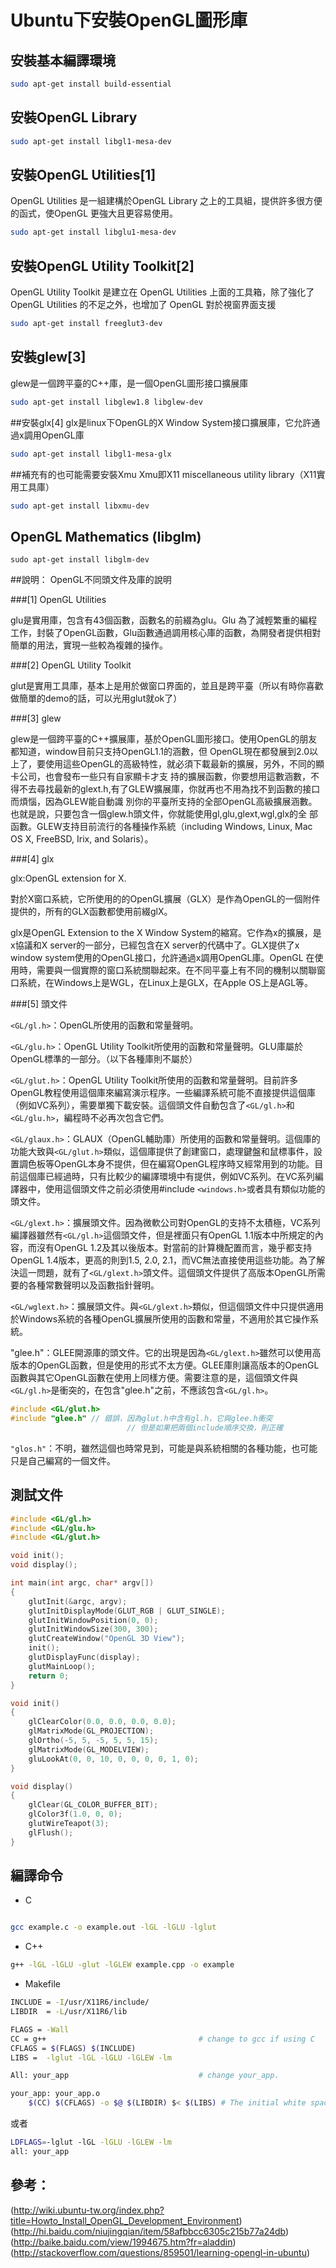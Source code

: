 # Ubuntu下安裝OpenGL圖形庫


## 安裝基本編譯環境

```sh
sudo apt-get install build-essential
```

## 安裝OpenGL Library

```sh
sudo apt-get install libgl1-mesa-dev
```

## 安裝OpenGL Utilities[1]

OpenGL Utilities 是一組建構於OpenGL Library 之上的工具組，提供許多很方便的函式，使OpenGL 更強大且更容易使用。

```sh
sudo apt-get install libglu1-mesa-dev
```

## 安裝OpenGL Utility Toolkit[2]


OpenGL Utility Toolkit 是建立在 OpenGL Utilities 上面的工具箱，除了強化了 OpenGL Utilities 的不足之外，也增加了 OpenGL 對於視窗界面支援

```sh
sudo apt-get install freeglut3-dev
```

## 安裝glew[3]
glew是一個跨平臺的C++庫，是一個OpenGL圖形接口擴展庫

```sh
sudo apt-get install libglew1.8 libglew-dev
```

##安裝glx[4]
glx是linux下OpenGL的X Window System接口擴展庫，它允許通過x調用OpenGL庫

```sh
sudo apt-get install libgl1-mesa-glx
```

##補充有的也可能需要安裝Xmu
Xmu即X11 miscellaneous utility library（X11實用工具庫）

```sh
sudo apt-get install libxmu-dev
```

## OpenGL Mathematics (libglm)

```
sudo apt-get install libglm-dev
```

##說明：
OpenGL不同頭文件及庫的說明

###[1] OpenGL Utilities

glu是實用庫，包含有43個函數，函數名的前綴為glu。Glu 為了減輕繁重的編程工作，封裝了OpenGL函數，Glu函數通過調用核心庫的函數，為開發者提供相對簡單的用法，實現一些較為複雜的操作。

###[2] OpenGL Utility Toolkit

glut是實用工具庫，基本上是用於做窗口界面的，並且是跨平臺（所以有時你喜歡做簡單的demo的話，可以光用glut就ok了）

###[3] glew

glew是一個跨平臺的C++擴展庫，基於OpenGL圖形接口。使用OpenGL的朋友都知道，window目前只支持OpenGL1.1的涵數，但 OpenGL現在都發展到2.0以上了，要使用這些OpenGL的高級特性，就必須下載最新的擴展，另外，不同的顯卡公司，也會發布一些只有自家顯卡才支 持的擴展函數，你要想用這數涵數，不得不去尋找最新的glext.h,有了GLEW擴展庫，你就再也不用為找不到函數的接口而煩惱，因為GLEW能自動識 別你的平臺所支持的全部OpenGL高級擴展涵數。也就是說，只要包含一個glew.h頭文件，你就能使用gl,glu,glext,wgl,glx的全 部函數。GLEW支持目前流行的各種操作系統（including Windows, Linux, Mac OS X, FreeBSD, Irix, and Solaris）。

###[4] glx

glx:OpenGL extension for X.

對於X窗口系統，它所使用的的OpenGL擴展（GLX）是作為OpenGL的一個附件提供的，所有的GLX函數都使用前綴glX。

glx是OpenGL Extension to the X Window System的縮寫。它作為x的擴展，是x協議和X server的一部分，已經包含在X server的代碼中了。GLX提供了x window system使用的OpenGL接口，允許通過x調用OpenGL庫。OpenGL 在使用時，需要與一個實際的窗口系統關聯起來。在不同平臺上有不同的機制以關聯窗口系統，在Windows上是WGL，在Linux上是GLX，在Apple OS上是AGL等。

###[5] 頭文件

`<GL/gl.h>`：OpenGL所使用的函數和常量聲明。

`<GL/glu.h>`：OpenGL Utility Toolkit所使用的函數和常量聲明。GLU庫屬於OpenGL標準的一部分。（以下各種庫則不屬於）

`<GL/glut.h>`：OpenGL Utility Toolkit所使用的函數和常量聲明。目前許多OpenGL教程使用這個庫來編寫演示程序。一些編譯系統可能不直接提供這個庫（例如VC系列），需要單獨下載安裝。這個頭文件自動包含了`<GL/gl.h>`和`<GL/glu.h>`，編程時不必再次包含它們。

`<GL/glaux.h>`：GLAUX（OpenGL輔助庫）所使用的函數和常量聲明。這個庫的功能大致與`<GL/glut.h>`類似，這個庫提供了創建窗口，處理鍵盤和鼠標事件，設置調色板等OpenGL本身不提供，但在編寫OpenGL程序時又經常用到的功能。目前這個庫已經過時，只有比較少的編譯環境中有提供，例如VC系列。在VC系列編譯器中，使用這個頭文件之前必須使用#include `<windows.h>`或者具有類似功能的頭文件。

`<GL/glext.h>`：擴展頭文件。因為微軟公司對OpenGL的支持不太積極，VC系列編譯器雖然有`<GL/gl.h>`這個頭文件，但是裡面只有OpenGL 1.1版本中所規定的內容，而沒有OpenGL 1.2及其以後版本。對當前的計算機配置而言，幾乎都支持OpenGL 1.4版本，更高的則到1.5, 2.0, 2.1，而VC無法直接使用這些功能。為了解決這一問題，就有了`<GL/glext.h>`頭文件。這個頭文件提供了高版本OpenGL所需要的各種常數聲明以及函數指針聲明。

`<GL/wglext.h>`：擴展頭文件。與`<GL/glext.h>`類似，但這個頭文件中只提供適用於Windows系統的各種OpenGL擴展所使用的函數和常量，不適用於其它操作系統。

"glee.h"：GLEE開源庫的頭文件。它的出現是因為`<GL/glext.h>`雖然可以使用高版本的OpenGL函數，但是使用的形式不太方便。GLEE庫則讓高版本的OpenGL函數與其它OpenGL函數在使用上同樣方便。需要注意的是，這個頭文件與`<GL/gl.h>`是衝突的，在包含"glee.h"之前，不應該包含`<GL/gl.h>`。

```c
#include <GL/glut.h>
#include "glee.h" // 錯誤，因為glut.h中含有gl.h，它與glee.h衝突
                          // 但是如果把兩個include順序交換，則正確
```

`"glos.h"`：不明，雖然這個也時常見到，可能是與系統相關的各種功能，也可能只是自己編寫的一個文件。


## 測試文件

```c
#include <GL/gl.h>
#include <GL/glu.h>
#include <GL/glut.h>

void init();
void display();

int main(int argc, char* argv[])
{
    glutInit(&argc, argv);
    glutInitDisplayMode(GLUT_RGB | GLUT_SINGLE);
    glutInitWindowPosition(0, 0);
    glutInitWindowSize(300, 300);
    glutCreateWindow("OpenGL 3D View");
    init();
    glutDisplayFunc(display);
    glutMainLoop();
    return 0;
}

void init()
{
    glClearColor(0.0, 0.0, 0.0, 0.0);
    glMatrixMode(GL_PROJECTION);
    glOrtho(-5, 5, -5, 5, 5, 15);
    glMatrixMode(GL_MODELVIEW);
    gluLookAt(0, 0, 10, 0, 0, 0, 0, 1, 0);
}

void display()
{
    glClear(GL_COLOR_BUFFER_BIT);
    glColor3f(1.0, 0, 0);
    glutWireTeapot(3);
    glFlush();
}
```

## 編譯命令

- C

```sh

gcc example.c -o example.out -lGL -lGLU -lglut
```

- C++


```sh
g++ -lGL -lGLU -glut -lGLEW example.cpp -o example
```

- Makefile


```sh
INCLUDE = -I/usr/X11R6/include/
LIBDIR  = -L/usr/X11R6/lib

FLAGS = -Wall
CC = g++                                  # change to gcc if using C
CFLAGS = $(FLAGS) $(INCLUDE)
LIBS =  -lglut -lGL -lGLU -lGLEW -lm

All: your_app                             # change your_app.

your_app: your_app.o
    $(CC) $(CFLAGS) -o $@ $(LIBDIR) $< $(LIBS) # The initial white space is a tab
```
或者

```sh
LDFLAGS=-lglut -lGL -lGLU -lGLEW -lm
all: your_app
```

## 參考：
(http://wiki.ubuntu-tw.org/index.php?title=Howto_Install_OpenGL_Development_Environment)<br>
(http://hi.baidu.com/niujingqian/item/58afbbcc6305c215b77a24db)<br>
(http://baike.baidu.com/view/1994675.htm?fr=aladdin)<br>
(http://stackoverflow.com/questions/859501/learning-opengl-in-ubuntu)<br>